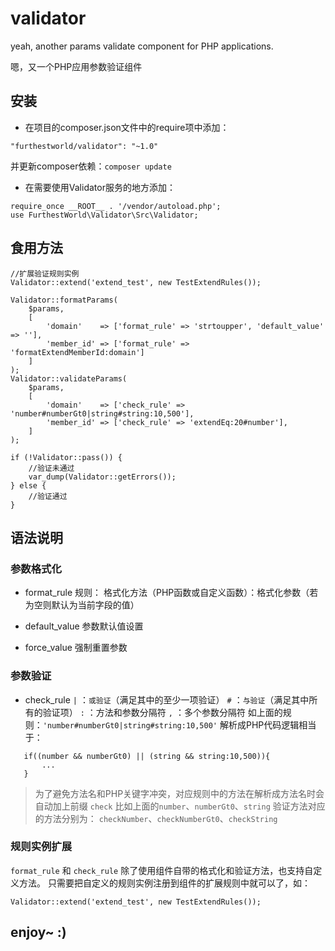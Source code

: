 # validator

yeah, another params validate component for PHP applications.

嗯，又一个PHP应用参数验证组件

## 安装
* 在项目的composer.json文件中的require项中添加：
```
"furthestworld/validator": "~1.0"
```
并更新composer依赖：`composer update`

* 在需要使用Validator服务的地方添加：

```
require_once __ROOT__ . '/vendor/autoload.php';
use FurthestWorld\Validator\Src\Validator;
```

## 食用方法
```
//扩展验证规则实例
Validator::extend('extend_test', new TestExtendRules());

Validator::formatParams(
    $params,
    [
        'domain'    => ['format_rule' => 'strtoupper', 'default_value' => ''],
        'member_id' => ['format_rule' => 'formatExtendMemberId:domain']
    ]
);
Validator::validateParams(
    $params,
    [
        'domain'    => ['check_rule' => 'number#numberGt0|string#string:10,500'],
        'member_id' => ['check_rule' => 'extendEq:20#number'],
    ]
);

if (!Validator::pass()) {
    //验证未通过
    var_dump(Validator::getErrors());
} else {
    //验证通过
}
```

## 语法说明

### 参数格式化

* format_rule
规则： 格式化方法（PHP函数或自定义函数）：格式化参数（若为空则默认为当前字段的值）

* default_value
参数默认值设置

* force_value 
强制重置参数

### 参数验证

* check_rule
`|` ：`或验证`（满足其中的至少一项验证）
`#` ：`与验证`（满足其中所有的验证项）
`:` ：方法和参数分隔符
`,` ：多个参数分隔符
如上面的规则：`'number#numberGt0|string#string:10,500'` 解析成PHP代码逻辑相当于：
```
   if((number && numberGt0) || (string && string:10,500)){
       ...
   }
```

> 为了避免方法名和PHP关键字冲突，对应规则中的方法在解析成方法名时会自动加上前缀 `check`
> 比如上面的`number`、`numberGt0`、`string` 验证方法对应的方法分别为： `checkNumber`、`checkNumberGt0`、`checkString`

### 规则实例扩展

`format_rule` 和 `check_rule` 除了使用组件自带的格式化和验证方法，也支持自定义方法。
只需要把自定义的规则实例注册到组件的扩展规则中就可以了，如：

```
Validator::extend('extend_test', new TestExtendRules());
```

## enjoy~ :)

